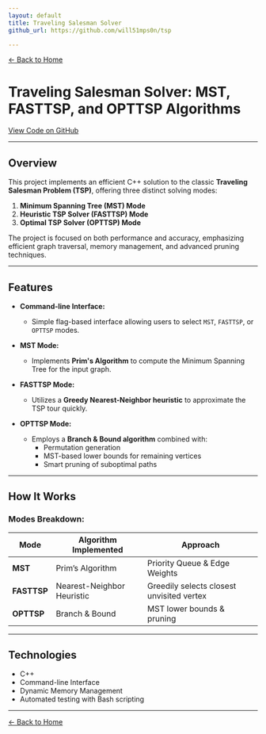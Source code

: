 ```yaml
---
layout: default
title: Traveling Salesman Solver
github_url: https://github.com/will51mps0n/tsp

---
```


[← Back to Home](../index.html)

# Traveling Salesman Solver: MST, FASTTSP, and OPTTSP Algorithms  
[View Code on GitHub](https://github.com/will51mps0n/tsp)


---

## Overview

This project implements an efficient C++ solution to the classic **Traveling Salesman Problem (TSP)**, offering three distinct solving modes:

1. **Minimum Spanning Tree (MST) Mode**  
2. **Heuristic TSP Solver (FASTTSP) Mode**  
3. **Optimal TSP Solver (OPTTSP) Mode**

The project is focused on both performance and accuracy, emphasizing efficient graph traversal, memory management, and advanced pruning techniques.

---

## Features
- **Command-line Interface:**  
  - Simple flag-based interface allowing users to select `MST`, `FASTTSP`, or `OPTTSP` modes.
  
- **MST Mode:**  
  - Implements **Prim's Algorithm** to compute the Minimum Spanning Tree for the input graph.
  
- **FASTTSP Mode:**  
  - Utilizes a **Greedy Nearest-Neighbor heuristic** to approximate the TSP tour quickly.
  
- **OPTTSP Mode:**  
  - Employs a **Branch & Bound algorithm** combined with:
    - Permutation generation
    - MST-based lower bounds for remaining vertices
    - Smart pruning of suboptimal paths

---

## How It Works

### Modes Breakdown:

| Mode      | Algorithm Implemented | Approach |
|----------|----------------------|---------|
| **MST**      | Prim’s Algorithm | Priority Queue & Edge Weights |
| **FASTTSP**  | Nearest-Neighbor Heuristic | Greedily selects closest unvisited vertex |
| **OPTTSP**   | Branch & Bound | MST lower bounds & pruning |

---

## Technologies
- C++
- Command-line Interface
- Dynamic Memory Management
- Automated testing with Bash scripting

---

[← Back to Home](../index.html)